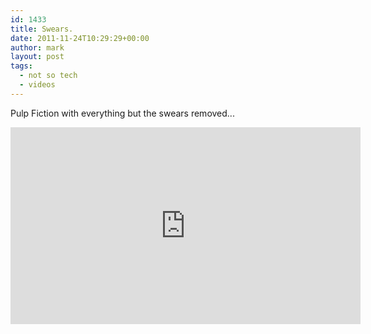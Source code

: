 ```yaml
---
id: 1433
title: Swears.
date: 2011-11-24T10:29:29+00:00
author: mark
layout: post
tags:
  - not so tech
  - videos
---
```

Pulp Fiction with everything but the swears removed...

<iframe width="560" height="315" src="https://www.youtube-nocookie.com/embed/5PcAQbhnGNs?rel=0" frameborder="0" allow="autoplay; encrypted-media" allowfullscreen></iframe>
